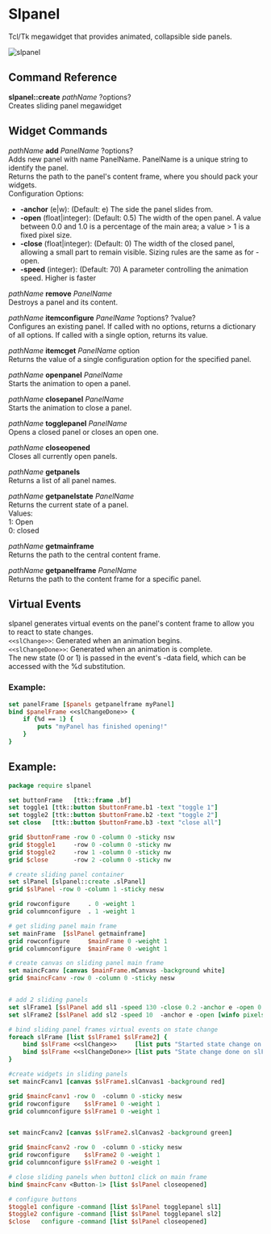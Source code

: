 # Slpanel
Tcl/Tk megawidget that provides animated, collapsible side panels.

![slpanel](https://github.com/user-attachments/assets/81faf9ef-fb9f-47c1-9d86-c47bc76b48d7)

## Command Reference

**slpanel::create** *pathName* ?options?</br>
Creates sliding panel megawidget</br>
  
## Widget Commands

*pathName* **add** *PanelName* ?options?</br>
  Adds new panel with name PanelName. PanelName is a unique string to identify the panel.</br>
  Returns the path to the panel's content frame, where you should pack your widgets.</br>
  Configuration Options:</br>
   - **-anchor** (e|w): (Default: e) The side the panel slides from.</br>
   - **-open** (float|integer): (Default: 0.5) The width of the open panel. A value between 0.0 and 1.0 is a percentage of the main area; a value > 1 is a fixed pixel size.</br>
   - **-close** (float|integer): (Default: 0) The width of the closed panel, allowing a small part to remain visible. Sizing rules are the same as for -open.</br>
   - **-speed** (integer): (Default: 70) A parameter controlling the animation speed. Higher is faster</br>

*pathName* **remove** *PanelName*</br>
 Destroys a panel and its content.</br>

*pathName* **itemconfigure** *PanelName* ?options? ?value?</br>
 Configures an existing panel. If called with no options, returns a dictionary of all options. If called with a single option, returns its value.</br>

*pathName* **itemcget** *PanelName* option</br>
 Returns the value of a single configuration option for the specified panel.</br>

*pathName* **openpanel** *PanelName*</br>
 Starts the animation to open a panel.</br>

*pathName* **closepanel** *PanelName*</br>
 Starts the animation to close a panel.</br>

*pathName* **togglepanel** *PanelName*</br>
 Opens a closed panel or closes an open one.</br>

*pathName* **closeopened**</br>
 Closes all currently open panels.</br>

*pathName* **getpanels**</br>
 Returns a list of all panel names.</br>

*pathName* **getpanelstate** *PanelName*</br>
 Returns the current state of a panel.</br>
 Values:</br>
  1: Open</br>
  0: closed</br>
  
*pathName* **getmainframe**</br>
 Returns the path to the central content frame.</br>

*pathName* **getpanelframe** *PanelName*</br>
 Returns the path to the content frame for a specific panel.</br>


## Virtual Events</br>
slpanel generates virtual events on the panel's content frame to allow you to react to state changes.</br>
`<<slChange>>`: Generated when an animation begins.</br>
`<<slChangeDone>>`: Generated when an animation is complete.</br>
The new state (0 or 1) is passed in the event's -data field, which can be accessed with the %d substitution.</br>

### Example:
```tcl
set panelFrame [$panels getpanelframe myPanel]
bind $panelFrame <<slChangeDone>> {
    if {%d == 1} {
        puts "myPanel has finished opening!"
    }
}
```

## Example:
```tcl
package require slpanel

set buttonFrame   [ttk::frame .bf]
set toggle1 [ttk::button $buttonFrame.b1 -text "toggle 1"]
set toggle2 [ttk::button $buttonFrame.b2 -text "toggle 2"]
set close   [ttk::button $buttonFrame.b3 -text "close all"]

grid $buttonFrame -row 0 -column 0 -sticky nsw
grid $toggle1     -row 0 -column 0 -sticky nw
grid $toggle2     -row 1 -column 0 -sticky nw
grid $close       -row 2 -column 0 -sticky nw

# create sliding panel container
set slPanel [slpanel::create .slPanel]
grid $slPanel -row 0 -column 1 -sticky nesw

grid rowconfigure     . 0 -weight 1
grid columnconfigure  . 1 -weight 1

# get sliding panel main frame
set mainFrame  [$slPanel getmainframe]
grid rowconfigure     $mainFrame 0 -weight 1
grid columnconfigure  $mainFrame 0 -weight 1

# create canvas on sliding panel main frame
set maincFcanv [canvas $mainFrame.mCanvas -background white]
grid $maincFcanv -row 0 -column 0 -sticky nesw


# add 2 sliding panels
set slFrame1 [$slPanel add sl1 -speed 130 -close 0.2 -anchor e -open 0.5]
set slFrame2 [$slPanel add sl2 -speed 10  -anchor e -open [winfo pixels . 7c] ]

# bind sliding panel frames virtual events on state change
foreach slFrame [list $slFrame1 $slFrame2] {
	bind $slFrame <<slChange>>     [list puts "Started state change on slFrame: $slFrame new state: %d"]	
	bind $slFrame <<slChangeDone>> [list puts "State change done on slFrame: $slFrame new state: %d"]	
}

#create widgets in sliding panels
set maincFcanv1 [canvas $slFrame1.slCanvas1 -background red]

grid $maincFcanv1 -row 0  -column 0 -sticky nesw
grid rowconfigure    $slFrame1 0 -weight 1
grid columnconfigure $slFrame1 0 -weight 1


set maincFcanv2 [canvas $slFrame2.slCanvas2 -background green]

grid $maincFcanv2 -row 0  -column 0 -sticky nesw
grid rowconfigure    $slFrame2 0 -weight 1
grid columnconfigure $slFrame2 0 -weight 1

# close sliding panels when button1 click on main frame
bind $maincFcanv <Button-1> [list $slPanel closeopened]

# configure buttons
$toggle1 configure -command [list $slPanel togglepanel sl1]
$toggle2 configure -command [list $slPanel togglepanel sl2]
$close   configure -command [list $slPanel closeopened]
```
